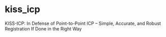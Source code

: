 # kiss_icp
KISS-ICP: In Defense of Point-to-Point ICP – Simple, Accurate, and Robust Registration If Done in the Right Way
